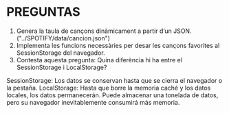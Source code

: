 # PREGUNTAS #

1. Genera la taula de cançons dinàmicament a partir d’un JSON. ("../SPOTIFY/data/cancion.json")
2. Implementa les funcions necessàries per desar les cançons favorites al SessionStorage del navegador.
3. Contesta aquesta pregunta: Quina diferència hi ha entre el SessionStorage i LocalStorage?
   
SessionStorage: Los datos se conservan hasta que se cierra el navegador o la pestaña.
LocalStorage: Hasta que borre la memoria caché y los datos locales, los datos permanecerán. Puede almacenar una tonelada de datos, pero su navegador inevitablemente consumirá más memoria.